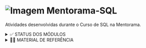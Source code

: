 # ![Imagem](https://user-images.githubusercontent.com/72770754/227396676-207a6e72-7dbc-4404-baba-19b992ce4507.png)   Mentorama-SQL

 Atividades desenvolvidas durante o Curso de SQL na Mentorama.

<details><summary> ✅ STATUS DOS MÓDULOS </summary>

<p>

- [x] Módulo 1: Introdução aos bancos de dados e à linguagem SQL
- [x] Módulo 2: Consultas SELECT
- [x] Módulo 3: Filtros WHERE
- [x] Módulo 4: Ordenação e Agrupamento
- [x] Módulo 5: Funções de Agregação
- [x] Módulo 6: Cláusula CASE
- [x] Módulo 7: Relacionamentos e INNER JOIN
- [x] Módulo 8: Relacionamentos Avançados
- [x] Módulo 9: Subconsultas e tabelas temporárias
- [x] Módulo 10: Funções de Janela
- [x] Módulo 11: Funções Avançadas: Datas e Strings
- [ ] Módulo 12: Linguagem de definição de dados
- [ ] Módulo 13: Linguagem de manipulação de dados
- [ ] Módulo 14: Desempenho do OBD e design do sistema
- [ ] Módulo 15: Controle de nível de acesso
- [ ] Módulo 16: Softwares de banco de dados
- [ ] Módulo 17: Projeto Final


  </p>

</details>


 <details><summary> 👩‍💻 MATERIAL DE REFERÊNCIA </summary>

<p>

1) **MySQL**: disponível em https://www.mysql.com

2) Instalação do **MySQL Community Edition**:   
      2.1) **MySQL Server v.8.0.22** disponível em https://dev.mysql.com/downloads/mysql/
 
      2.2) **MySQL Workbench v8.0.22** disponível em https://dev.mysql.com/downloads/workbench/

3) **Base de dados Sakila** disponível em https://dev.mysql.com/doc/sakila/en/sakila-installation.html
 
  </p>

</details>
